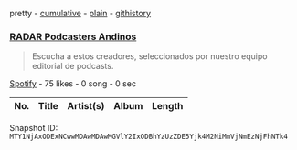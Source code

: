 pretty - [cumulative](/playlists/cumulative/37i9dQZF1DWURpudUPHCVg.md) - [plain](/playlists/plain/37i9dQZF1DWURpudUPHCVg) - [githistory](https://github.githistory.xyz/mackorone/spotify-playlist-archive/blob/main/playlists/plain/37i9dQZF1DWURpudUPHCVg)

### [RADAR Podcasters Andinos](https://open.spotify.com/playlist/37i9dQZF1DWURpudUPHCVg)

> Escucha a estos creadores, seleccionados por nuestro equipo editorial de podcasts.

[Spotify](https://open.spotify.com/user/spotify) - 75 likes - 0 song - 0 sec

| No. | Title | Artist(s) | Album | Length |
|---|---|---|---|---|

Snapshot ID: `MTY1NjAxODExNCwwMDAwMDAwMGVlY2IxODBhYzUzZDE5Yjk4M2NiMmVjNmEzNjFhNTk4`
